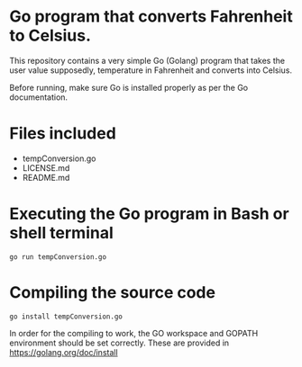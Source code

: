 # Go program that converts Fahrenheit to Celsius. 

This repository contains a very simple Go (Golang) program that takes the user value supposedly, temperature in Fahrenheit and converts into Celsius. 

Before running, make sure Go is installed properly as per the Go documentation.

# Files included
* tempConversion.go
* LICENSE.md
* README.md

# Executing the Go program in Bash or shell terminal
`go run tempConversion.go`

# Compiling the source code
`go install tempConversion.go`

In order for the compiling to work, the GO workspace and GOPATH environment should be set correctly. These are provided in https://golang.org/doc/install

